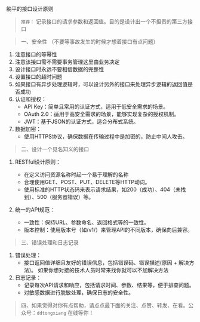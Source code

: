 躺平的接口设计原则

>`推荐：` 记录接口的请求参数和返回值。目的是设计出一个不担责的第三方接口

>一、安全性 （不要等事故发生的时候才想着接口有点问题）

1. 注意接口的等幂性
2.  注意该接口需不需要事务管理这里由业务决定
3.  设计接口时永远不要相信数据的完整性
4.  设置接口的超时问题
5.  如果接口有异步处理逻辑时，可以设计另外的接口来处理异步逻辑的返回值是否成功
6.  认证和授权：
    -  API Key：简单且常用的认证方式，适用于低安全需求的场景。
    - OAuth 2.0：适用于高安全需求的场景，能够实现复杂的授权机制。
    - JWT：基于JSON的认证方式，适合分布式系统。
7. 数据加密：
    - 使用HTTPS协议，确保数据在传输过程中是加密的，防止中间人攻击。

>二、设计一个见名知义的接口

1. RESTful设计原则：
    - 在定义访问资源名称时起一个易于理解的名称
    - 合理使用GET、POST、PUT、DELETE等HTTP动词。
    - 使用标准的HTTP状态码来表示请求结果，如200（成功）、404（未找到）、500（服务器错误）等。

2. 统一的API规范：
    - 一致性：保持URL、参数命名、返回格式等的一致性。
    - 版本控制：使用版本号（如/v1/）来管理API的不同版本，确保向后兼容。

>三、错误处理和日志记录

1. 错误处理：
    - 接口返回值详细且友好的错误信息，包括错误码、错误描述(原因 + 解决方法)。 如果你想对接的技术人员时常来找你就可以不加解决方法
2. 日志记录：
    - 记录每次API请求和响应，包括请求时间、参数、结果等，便于排查问题。
    - 对敏感数据进行脱敏处理，确保日志的安全性。

>四、如果觉得对你有点帮助，请点点最下面的关注、点赞、转发、在看。公众号：`ddtongxiang` 在线等你！

